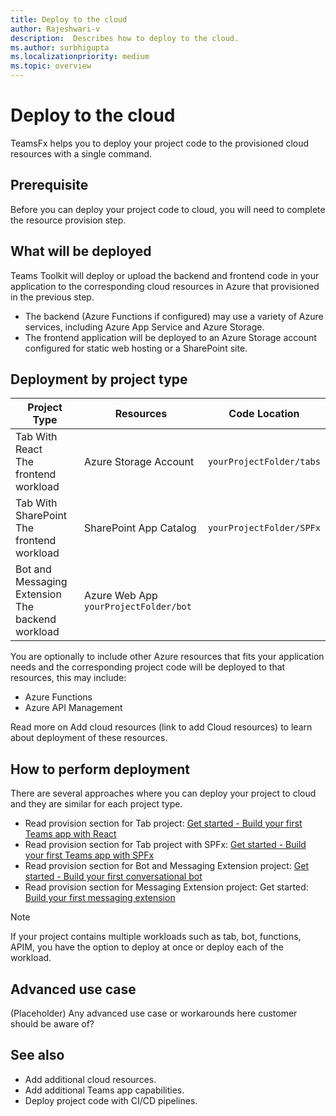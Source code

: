 ```yaml
---
title: Deploy to the cloud
author: Rajeshwari-v
description:  Describes how to deploy to the cloud.
ms.author: surbhigupta
ms.localizationpriority: medium
ms.topic: overview
---
```


# Deploy to the cloud 

TeamsFx helps you to deploy your project code to the provisioned cloud resources with a single command.

## Prerequisite
Before you can deploy your project code to cloud, you will need to complete the resource provision step.

## What will be deployed

Teams Toolkit will deploy or upload the backend and frontend code in your application to the corresponding cloud resources in Azure that provisioned in the previous step.

* The backend (Azure Functions if configured) may use a variety of Azure services, including Azure App Service and Azure Storage.
* The frontend application will be deployed to an Azure Storage account configured for static web hosting or a SharePoint site.

## Deployment by project type

| Project Type|	Resources|	Code Location|
|-------------|----------|---------------|
|Tab With React </br> The frontend workload	|Azure Storage Account|	`yourProjectFolder/tabs`|
|Tab With SharePoint </br> The frontend workload |SharePoint App Catalog|`yourProjectFolder/SPFx`|
|Bot and Messaging Extension </br> The backend workload | Azure Web App	`yourProjectFolder/bot` |

You are optionally to include other Azure resources that fits your application needs and the corresponding project code will be deployed to that resources, this may include:
* Azure Functions
* Azure API Management

Read more on Add cloud resources (link to add Cloud resources) to learn about deployment of these resources.

## How to perform deployment

There are several approaches where you can deploy your project to cloud and they are similar for each project type.   

* Read provision section for Tab project: [Get started - Build your first Teams app with React](~/get-started/first-app-react.md?tabs=vscode#deploy-your-app-to-azure) 
* Read provision section for Tab project with SPFx: [Get started - Build your first Teams app with SPFx](~/get-started/first-app-spfx.md?tabs=cli#deploy-your-app-to-sharepoint)
* Read provision section for Bot and Messaging Extension project: [Get started - Build your first conversational bot](~/get-started/first-app-bot.md?tabs=vscode#deploy-your-app-to-azure)  
* Read provision section for Messaging Extension project: Get started: [Build your first messaging extension](~/get-started/first-message-extension.md?tabs=vscode#deploy-your-app-to-azure) 

> [!NOTE]
> If your project contains multiple workloads such as tab, bot, functions, APIM, you have the option to deploy at once or deploy each of the workload. 

## Advanced use case

(Placeholder) Any advanced use case or workarounds here customer should be aware of?

## See also

* Add additional cloud resources.
* Add additional Teams app capabilities.
* Deploy project code with CI/CD pipelines.

